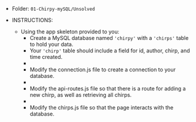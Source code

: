 * Folder: `01-Chirpy-mySQL/Unsolved`

* INSTRUCTIONS:

  * Using the app skeleton provided to you:
    * Create a MySQL database named `'chirpy'` with a `'chirps'` table to hold your data.
    * Your `'chirp'` table should include a field for id, author, chirp, and time created.
    * 
    * Modify the connection.js file to create a connection to your database.
    * 
    * Modify the api-routes.js file so that there is a route for adding a new chirp, as well as retrieving all chirps.
    * 
    * Modify the chirps.js file so that the page interacts with the database.
